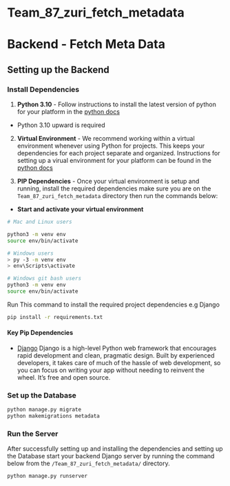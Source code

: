 # Team_87_zuri_fetch_metadata

# Backend - Fetch Meta Data

## Setting up the Backend

### Install Dependencies

1. **Python 3.10** - Follow instructions to install the latest version of python for your platform in the [python docs](https://docs.python.org/3/using/unix.html#getting-and-installing-the-latest-version-of-python)

- Python 3.10 upward is required

2. **Virtual Environment** - We recommend working within a virtual environment whenever using Python for projects. This keeps your dependencies for each project separate and organized. Instructions for setting up a virual environment for your platform can be found in the [python docs](https://packaging.python.org/guides/installing-using-pip-and-virtual-environments/)

3. **PIP Dependencies** - Once your virtual environment is setup and running, install the required dependencies make sure you are on the `Team_87_zuri_fetch_metadata` directory then run the commands below:

- **Start and activate your virtual environment**

```bash
# Mac and Linux users

python3 -m venv env
source env/bin/activate

# Windows users
> py -3 -m venv env
> env\Scripts\activate

# Windows git bash users
python3 -m venv env
source env/bin/activate
```

Run This command to install the required project dependencies e.g Django

```bash
pip install -r requirements.txt
```

#### Key Pip Dependencies

- [Django](https://www.djangoproject.com/) Django is a high-level Python web framework that encourages rapid development and clean, pragmatic design. Built by experienced developers, it takes care of much of the hassle of web development, so you can focus on writing your app without needing to reinvent the wheel. It’s free and open source.

### Set up the Database

```bash
python manage.py migrate
python makemigrations metadata
```

### Run the Server

After successfully setting up and installing the dependencies and setting up the Database start your backend Django server by running the command below from the `/Team_87_zuri_fetch_metadata/` directory.

```bash
python manage.py runserver
```

